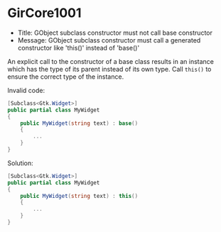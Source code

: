 # GirCore1001

- Title: GObject subclass constructor must not call base constructor
- Message: GObject subclass constructor must call a generated constructor like 'this()' instead of 'base()'

An explicit call to the constructor of a base class results in an instance which has the type of its parent instead of its own type. Call `this()` to ensure the correct type of the instance.

Invalid code:
```csharp
[Subclass<Gtk.Widget>]
public partial class MyWidget
{
    public MyWidget(string text) : base()
    {
        ...
    }
}
```

Solution:
```csharp
[Subclass<Gtk.Widget>]
public partial class MyWidget
{
    public MyWidget(string text) : this()
    {
        ...
    }
}
```